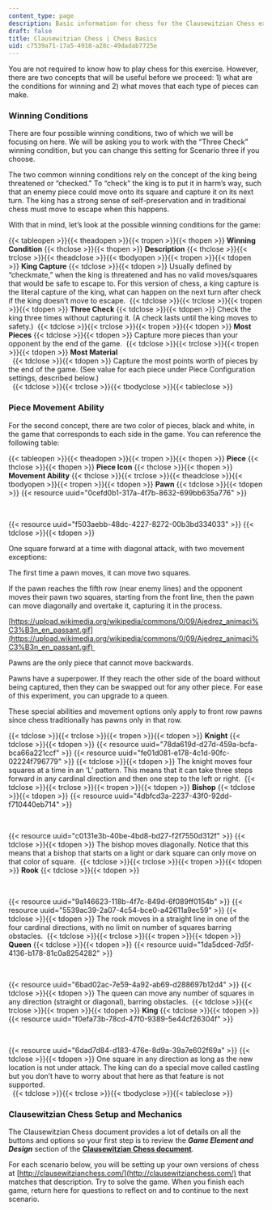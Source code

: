 ```yaml
---
content_type: page
description: Basic information for chess for the Clausewitzian Chess experiment.
draft: false
title: Clausewitzian Chess | Chess Basics
uid: c7539a71-17a5-4918-a28c-49dadab7725e
---
```

You are not required to know how to play chess for this exercise. However, there are two concepts that will be useful before we proceed: 1) what are the conditions for winning and 2) what moves that each type of pieces can make.

### Winning Conditions

There are four possible winning conditions, two of which we will be focusing on here. We will be asking you to work with the “Three Check” winning condition, but you can change this setting for Scenario three if you choose.

The two common winning conditions rely on the concept of the king being threatened or “checked.” To “check” the king is to put it in harm’s way, such that an enemy piece could move onto its square and capture it on its next turn. The king has a strong sense of self-preservation and in traditional chess must move to escape when this happens.

With that in mind, let’s look at the possible winning conditions for the game: 

{{< tableopen >}}{{< theadopen >}}{{< tropen >}}{{< thopen >}}
**Winning Condition**
{{< thclose >}}{{< thopen >}}
**Description**
{{< thclose >}}{{< trclose >}}{{< theadclose >}}{{< tbodyopen >}}{{< tropen >}}{{< tdopen >}}
**King Capture**
{{< tdclose >}}{{< tdopen >}}
Usually defined by “checkmate,” when the king is threatened and has no valid moves/squares that would be safe to escape to. For this version of chess, a king capture is the literal capture of the king, what can happen on the next turn after check if the king doesn’t move to escape. 
{{< tdclose >}}{{< trclose >}}{{< tropen >}}{{< tdopen >}}
**Three Check**
{{< tdclose >}}{{< tdopen >}}
Check the king three times without capturing it. (A check lasts until the king moves to safety.) 
{{< tdclose >}}{{< trclose >}}{{< tropen >}}{{< tdopen >}}
**Most Pieces**
{{< tdclose >}}{{< tdopen >}}
Capture more pieces than your opponent by the end of the game. 
{{< tdclose >}}{{< trclose >}}{{< tropen >}}{{< tdopen >}}
**Most Material**       
 
{{< tdclose >}}{{< tdopen >}}
Capture the most points worth of pieces by the end of the game. (See value for each piece under Piece Configuration settings, described below.)       
 
{{< tdclose >}}{{< trclose >}}{{< tbodyclose >}}{{< tableclose >}}

### Piece Movement Ability

For the second concept, there are two color of pieces, black and white, in the game that corresponds to each side in the game. You can reference the following table: 

{{< tableopen >}}{{< theadopen >}}{{< tropen >}}{{< thopen >}}
**Piece**
{{< thclose >}}{{< thopen >}}
**Piece Icon**
{{< thclose >}}{{< thopen >}}
**Movement Ability**
{{< thclose >}}{{< trclose >}}{{< theadclose >}}{{< tbodyopen >}}{{< tropen >}}{{< tdopen >}}
**Pawn**
{{< tdclose >}}{{< tdopen >}}
{{< resource uuid="0cefd0b1-317a-4f7b-8632-699bb635a776" >}}

 

{{< resource uuid="f503aebb-48dc-4227-8272-00b3bd334033" >}}
{{< tdclose >}}{{< tdopen >}}

One square forward at a time with diagonal attack, with two movement exceptions: 

The first time a pawn moves, it can move two squares. 

If the pawn reaches the fifth row (near enemy lines) and the opponent moves their pawn two squares, starting from the front line, then the pawn can move diagonally and overtake it, capturing it in the process.  

[https://upload.wikimedia.org/wikipedia/commons/0/09/Ajedrez_animaci%C3%B3n_en_passant.gif](https://upload.wikimedia.org/wikipedia/commons/0/09/Ajedrez_animaci%C3%B3n_en_passant.gif) 

Pawns are the only piece that cannot move backwards. 

Pawns have a superpower. If they reach the other side of the board without being captured, then they can be swapped out for any other piece. For ease of this experiment, you can upgrade to a queen. 

These special abilities and movement options only apply to front row pawns since chess traditionally has pawns only in that row. 

{{< tdclose >}}{{< trclose >}}{{< tropen >}}{{< tdopen >}}
**Knight**
{{< tdclose >}}{{< tdopen >}}
{{< resource uuid="78da619d-d27d-459a-bcfa-bca66a221ccf" >}}
{{< resource uuid="fe01d081-e178-4c1d-90fc-02224f796779" >}}
{{< tdclose >}}{{< tdopen >}}
The knight moves four squares at a time in an ‘L’ pattern. This means that it can take three steps forward in any cardinal direction and then one step to the left or right. 
{{< tdclose >}}{{< trclose >}}{{< tropen >}}{{< tdopen >}}
**Bishop**
{{< tdclose >}}{{< tdopen >}}
{{< resource uuid="4dbfcd3a-2237-43f0-92dd-f710440eb714" >}}

 

{{< resource uuid="c0131e3b-40be-4bd8-bd27-f2f7550d312f" >}}
{{< tdclose >}}{{< tdopen >}}
The bishop moves diagonally. Notice that this means that a bishop that starts on a light or dark square can only move on that color of square. 
{{< tdclose >}}{{< trclose >}}{{< tropen >}}{{< tdopen >}}
**Rook**
{{< tdclose >}}{{< tdopen >}}

 

{{< resource uuid="9a146623-118b-4f7c-849d-6f089ff0154b" >}}
{{< resource uuid="5539ac39-2a07-4c54-bce0-a42611a9ec59" >}}
{{< tdclose >}}{{< tdopen >}}
The rook moves in a straight line in one of the four cardinal directions, with no limit on number of squares barring obstacles. 
{{< tdclose >}}{{< trclose >}}{{< tropen >}}{{< tdopen >}}
**Queen**
{{< tdclose >}}{{< tdopen >}}
{{< resource uuid="1da5dced-7d5f-4136-b178-81c0a8254282" >}}

 

{{< resource uuid="6bad02ac-7e59-4a92-ab69-d288697b12d4" >}}
{{< tdclose >}}{{< tdopen >}}
The queen can move any number of squares in any direction (straight or diagonal), barring obstacles. 
{{< tdclose >}}{{< trclose >}}{{< tropen >}}{{< tdopen >}}
**King**
{{< tdclose >}}{{< tdopen >}}
{{< resource uuid="f0efa73b-78cd-47f0-9389-5e44cf26304f" >}}

 

{{< resource uuid="6dad7d84-d183-476e-8d9a-39a7e602f69a" >}}
{{< tdclose >}}{{< tdopen >}}
One square in any direction as long as the new location is not under attack. The king can do a special move called castling but you don’t have to worry about that here as that feature is not supported.       
 
{{< tdclose >}}{{< trclose >}}{{< tbodyclose >}}{{< tableclose >}}

### Clausewitzian Chess Setup and Mechanics

The Clausewitzian Chess document provides a lot of details on all the buttons and options so your first step is to review the ***Game Element and Design*** section of the [**Clausewitzian Chess document**](https://raw.githubusercontent.com/mit-ll/Clausewitzian_Chess/master/Clausewitzian_Chess_v6.pdf)*.* 

For each scenario below, you will be setting up your own versions of chess at [http://clausewitzianchess.com/](http://clausewitzianchess.com/) that matches that description. Try to solve the game. When you finish each game, return here for questions to reflect on and to continue to the next scenario.
